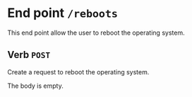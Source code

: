 End point `/reboots`
====================

This end point allow the user to reboot the operating system.


Verb `POST`
-----------

Create a request to reboot the operating system.

The body is empty.

